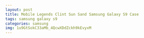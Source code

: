 ```yaml
---
layout: post
title: Mobile Legends Clint Sun Sand Samsung Galaxy S9 Case
tags: samsung galaxy s9
categories: samsung
img: 1u9GtSokC33aMb_4QcwXDdZckh9kEvyxM
---
```

